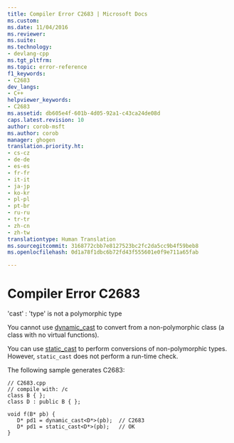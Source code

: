 ```yaml
---
title: Compiler Error C2683 | Microsoft Docs
ms.custom: 
ms.date: 11/04/2016
ms.reviewer: 
ms.suite: 
ms.technology:
- devlang-cpp
ms.tgt_pltfrm: 
ms.topic: error-reference
f1_keywords:
- C2683
dev_langs:
- C++
helpviewer_keywords:
- C2683
ms.assetid: db605e4f-601b-4d05-92a1-c43ca24de08d
caps.latest.revision: 10
author: corob-msft
ms.author: corob
manager: ghogen
translation.priority.ht:
- cs-cz
- de-de
- es-es
- fr-fr
- it-it
- ja-jp
- ko-kr
- pl-pl
- pt-br
- ru-ru
- tr-tr
- zh-cn
- zh-tw
translationtype: Human Translation
ms.sourcegitcommit: 3168772cbb7e8127523bc2fc2da5cc9b4f59beb8
ms.openlocfilehash: 0d1a78f1dbc6b72fd43f555601e0f9e711a65fab

---
```

# Compiler Error C2683
'cast' : 'type' is not a polymorphic type  
  
 You cannot use [dynamic_cast](../../cpp/dynamic-cast-operator.md) to convert from a non-polymorphic class (a class with no virtual functions).  
  
 You can use [static_cast](../../cpp/static-cast-operator.md) to perform conversions of non-polymorphic types. However, `static_cast` does not perform a run-time check.  
  
 The following sample generates C2683:  
  
```  
// C2683.cpp  
// compile with: /c  
class B { };  
class D : public B { };  
  
void f(B* pb) {  
   D* pd1 = dynamic_cast<D*>(pb);  // C2683  
   D* pd1 = static_cast<D*>(pb);   // OK  
}  
```


<!--HONumber=Jan17_HO1-->


